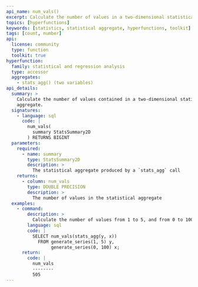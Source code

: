```yaml
---
api_name: num_vals()
excerpt: Calculate the number of values in a two-dimensional statistical aggregate
topics: [hyperfunctions]
keywords: [statistics, statistical aggregate, hyperfunctions, toolkit]
tags: [count, number]
api:
  license: community
  type: function
  toolkit: true
hyperfunction:
  family: statistical and regression analysis
  type: accessor
  aggregates:
    - stats_agg() (two variables)
api_details:
  summary: >
    Calculate the number of values contained in a two-dimensional statistical
    aggregate.
  signatures:
    - language: sql
      code: |
        num_vals(
          summary StatsSummary2D
        ) RETURNS BIGINT
  parameters:
    required:
      - name: summary
        type: StatsSummary2D
        description: >
          The statistical aggregate produced by a `stats_agg` call
    returns:
      - column: num_vals
        type: DOUBLE PRECISION
        description: >
          The number of values in the statistical aggregate
  examples:
    - command:
        description: >
          Calculate the number of values from 1 to 5, and from 0 to 100, inclusive.
        language: sql
        code: |
          SELECT num_vals(stats_agg(y, x))
            FROM generate_series(1, 5) y,
                 generate_series(0, 100) x;
      return:
        code: |
          num_vals
          --------
          505
---
```


